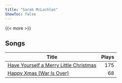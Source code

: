 ```yaml
---
title: "Sarah McLachlan"
ShowToc: false
---
```


{{< more >}}

## Songs
Title | Plays 
----- | -----: 
[Have Yourself a Merry Little Christmas](/songs/have-yourself-a-merry-little-christmas) | 175
[Happy Xmas (War Is Over)](/songs/happy-xmas-war-is-over) | 68

